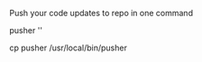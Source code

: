 Push your code updates to repo in one command 

pusher '<push comment>'

cp pusher /usr/local/bin/pusher
